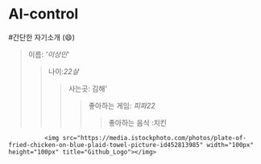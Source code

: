 # AI-control
#간단한 자기소개
(:smile:)
>이름: _'이상민'_
 >>나이:_22살_
 >>>사는곳: 김해'
 >>>>좋아하는 게임: _피파22_
 >>>>>좋아하는 음식 :치킨 



              <img src="https://media.istockphoto.com/photos/plate-of-fried-chicken-on-blue-plaid-towel-picture-id452813985" width="100px" height="100px" title="Github_Logo"></img>

